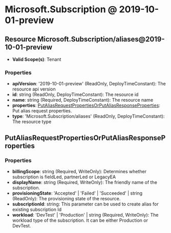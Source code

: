 # Microsoft.Subscription @ 2019-10-01-preview

## Resource Microsoft.Subscription/aliases@2019-10-01-preview
* **Valid Scope(s)**: Tenant
### Properties
* **apiVersion**: '2019-10-01-preview' (ReadOnly, DeployTimeConstant): The resource api version
* **id**: string (ReadOnly, DeployTimeConstant): The resource id
* **name**: string (Required, DeployTimeConstant): The resource name
* **properties**: [PutAliasRequestPropertiesOrPutAliasResponseProperties](#putaliasrequestpropertiesorputaliasresponseproperties): Put alias request properties.
* **type**: 'Microsoft.Subscription/aliases' (ReadOnly, DeployTimeConstant): The resource type

## PutAliasRequestPropertiesOrPutAliasResponseProperties
### Properties
* **billingScope**: string (Required, WriteOnly): Determines whether subscription is fieldLed, partnerLed or LegacyEA
* **displayName**: string (Required, WriteOnly): The friendly name of the subscription.
* **provisioningState**: 'Accepted' | 'Failed' | 'Succeeded' | string (ReadOnly): The provisioning state of the resource.
* **subscriptionId**: string: This parameter can be used to create alias for existing subscription Id
* **workload**: 'DevTest' | 'Production' | string (Required, WriteOnly): The workload type of the subscription. It can be either Production or DevTest.

